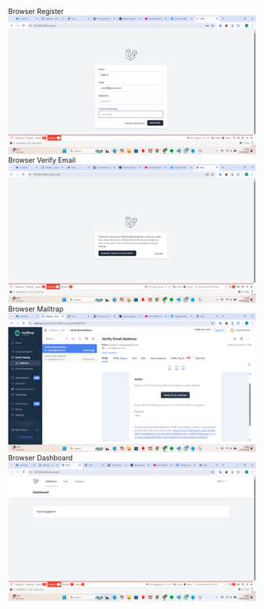 Browser Register
![alt text](screenshoot/tugas10/register.png)
Browser Verify Email
![alt text](<screenshoot/tugas10/verifikasi .png>)
Browser Mailtrap
![alt text](<screenshoot/tugas10/verifikasi mailtrap.png>)
Browser Dashboard
![alt text](<screenshoot/tugas10/dashboard user2.png>)